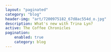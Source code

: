 ```yaml
---
layout: "paginated"
category: "blog"
header-img: "art/7200975182_67d8ac554d_o.jpg"
description: What's new with Trina Lyn?
active: The Coffee Chronicles
pagination: 
    enabled: true
    category: blog
---
```

